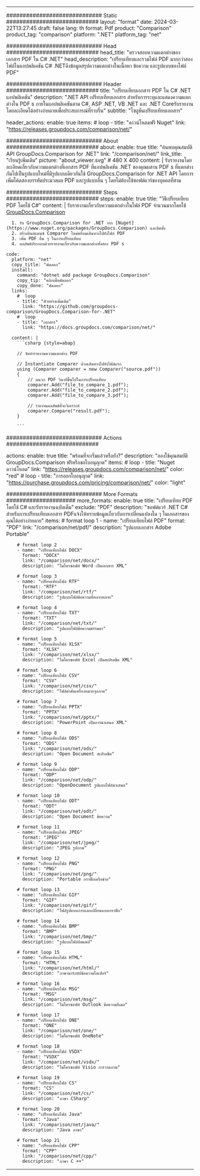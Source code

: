 
---
############################# Static ############################
layout: "format"
date:  2024-03-22T13:27:45
draft: false
lang: th
format: Pdf
product: "Comparison"
product_tag: "comparison"
platform: ".NET"
platform_tag: "net"

############################# Head ############################
head_title: "ตรวจสอบความแตกต่างของเอกสาร PDF ใน C# .NET"
head_description: "เปรียบเทียบและรวมไฟล์ PDF มากกว่าสองไฟล์ในแอปพลิเคชัน C# .NETดึงข้อมูลสรุปความแตกต่างในเนื้อหา ข้อความ และรูปแบบของไฟล์ PDF"

############################# Header ############################
title: "เปรียบเทียบเอกสาร PDF ใน C# .NET แอปพลิเคชัน" 
description: ".NET API เปรียบเทียบเอกสาร สำหรับการระบุและแสดงความแตกต่างใน PDF s ภายในแอปพลิเคชันตาม C#, ASP .NET, VB .NET และ .NET Coreรับรายงานโดยละเอียดได้อย่างง่ายดายเพื่อประสบการณ์ที่ราบรื่น"
subtitle: "โซลูชันเปรียบเทียบเอกสาร" 

header_actions:
  enable: true
  items:
    #  loop
    - title: "ดาวน์โหลดฟรี Nuget"
      link: "https://releases.groupdocs.com/comparison/net/"
      
############################# About ############################
about:
    enable: true
    title: "ค้นพบคุณสมบัติ API GroupDocs.Comparison for .NET"
    link: "/comparison/net/"
    link_title: "เรียนรู้เพิ่มเติม"
    picture: "about_viewer.svg" # 480 X 400
    content: |
       รับรายงานโดยละเอียดเกี่ยวกับความแตกต่างที่เอกสาร PDF ที่แอปพลิเคชัน .NET ของคุณผสาน PDF s ที่แตกต่างกันไปเป็นรูปแบบใหม่ที่มีรูปแบบเดียวกันใช้ GroupDocs.Comparison for .NET API โดยการเพิ่มโค้ดสองบรรทัดประมวลผล PDF และรูปแบบอื่น ๆ โดยไม่ต้องใช้ซอฟต์แวร์ของบุคคลที่สาม

############################# Steps ############################
steps:
    enable: true
    title: "วิธีเปรียบเทียบ PDF โดยใช้ C#"
    content: |
      รับรายงานเกี่ยวกับความแตกต่างในไฟล์ PDF จำนวนมากโดยใช้ [GroupDocs.Comparison](https://products.groupdocs.com/comparison/net/)
      
      1. รับ GroupDocs.Comparison for .NET จาก [Nuget](https://www.nuget.org/packages/GroupDocs.Comparison) และติดตั้ง
      2. สร้างอินสแตนซ์ Comparer ใหม่พร้อมเส้นทางไปยังไฟล์ PDF
      3. เพิ่ม PDF อื่น ๆ ในการเปรียบเทียบ
      4. ผลลัพธ์ประกอบด้วยรายงานเกี่ยวกับความแตกต่างทั้งสอง PDF s
   
    code:
      platform: "net"
      copy_title: "คัดลอก"
      install:
        command: "dotnet add package GroupDocs.Comparison"
        copy_tip: "คลิกเพื่อคัดลอก"
        copy_done: "คัดลอก"
      links:
        #  loop
        - title: "ตัวอย่างเพิ่มเติม"
          link: "https://github.com/groupdocs-comparison/GroupDocs.Comparison-for-.NET"
        #  loop
        - title: "เอกสาร"
          link: "https://docs.groupdocs.com/comparison/net/"
          
      content: |
        ```csharp {style=abap}

        // จัดทำรายงานความแตกต่าง PDF

        // Instantiate Comparer ด้วยเส้นทางไปยังไฟล์แรก
        using (Comparer comparer = new Comparer("source.pdf"))
        {
            // ผนวก PDF วินาทีขึ้นไปในการเปรียบเทียบ
        	comparer.Add("file_to_compare_1.pdf");
            comparer.Add("file_to_compare_2.pdf");
            comparer.Add("file_to_compare_3.pdf");

            // รายงานผลลัพธ์ที่จะวิเคราะห์
            comparer.Compare("result.pdf"); 
        }
        
        ```            

############################# Actions ############################

actions:
  enable: true
  title: "พร้อมที่จะเริ่มแล้วหรือยัง?"
  description: "ลองใช้คุณสมบัติ GroupDocs.Comparison ฟรีหรือขอใบอนุญาต"
  items:
    #  loop
    - title: "Nuget ดาวน์โหลด"
      link: "https://releases.groupdocs.com/comparison/net/"
      color: "red"
        #  loop
    - title: "การออกใบอนุญาต"
      link: "https://purchase.groupdocs.com/pricing/comparison/net/"
      color: "light"


############################# More Formats #####################
more_formats:
    enable: true
    title: "เปรียบเทียบ PDF โดยใช้ C# และรับรายงานฉบับเต็ม"
    exclude: "PDF"
    description: "ซอฟต์แวร์ .NET C# สำหรับการเปรียบเทียบเอกสาร PDFแจ้งให้ทราบข้อมูลเกี่ยวกับการเปลี่ยนแปลงใด ๆ ในเอกสารของคุณได้อย่างง่ายดาย"
    items: 
        # format loop 1
        - name: "เปรียบเทียบไฟล์ PDF"
          format: "PDF"
          link: "/comparison/net/pdf/"
          description: "รูปแบบเอกสาร Adobe Portable"

        # format loop 2
        - name: "เปรียบเทียบไฟล์ DOCX"
          format: "DOCX"
          link: "/comparison/net/docx/"
          description: "ไมโครซอฟท์ Word เปิดเอกสาร XML"

        # format loop 3
        - name: "เปรียบเทียบไฟล์ RTF"
          format: "RTF"
          link: "/comparison/net/rtf/"
          description: "รูปแบบไฟล์ข้อความที่หลากหลาย"

        # format loop 4
        - name: "เปรียบเทียบไฟล์ TXT"
          format: "TXT"
          link: "/comparison/net/txt/"
          description: "รูปแบบไฟล์ข้อความธรรมดา"

        # format loop 5
        - name: "เปรียบเทียบไฟล์ XLSX"
          format: "XLSX"
          link: "/comparison/net/xlsx/"
          description: "ไมโครซอฟท์ Excel เปิดสเปรดชีต XML"

        # format loop 6
        - name: "เปรียบเทียบไฟล์ CSV"
          format: "CSV"
          link: "/comparison/net/csv/"
          description: "ไฟล์ค่าคั่นเครื่องหมายจุลภาค"

        # format loop 7
        - name: "เปรียบเทียบไฟล์ PPTX"
          format: "PPTX"
          link: "/comparison/net/pptx/"
          description: "PowerPoint เปิดการนำเสนอ XML"

        # format loop 8
        - name: "เปรียบเทียบไฟล์ ODS"
          format: "ODS"
          link: "/comparison/net/ods/"
          description: "Open Document สเปรดชีต"

        # format loop 9
        - name: "เปรียบเทียบไฟล์ ODP"
          format: "ODP"
          link: "/comparison/net/odp/"
          description: "OpenDocument รูปแบบไฟล์นำเสนอ"

        # format loop 10
        - name: "เปรียบเทียบไฟล์ ODT"
          format: "ODT"
          link: "/comparison/net/odt/"
          description: "Open Document ข้อความ"

        # format loop 11
        - name: "เปรียบเทียบไฟล์ JPEG"
          format: "JPEG"
          link: "/comparison/net/jpeg/"
          description: "JPEG รูปภาพ"

        # format loop 12
        - name: "เปรียบเทียบไฟล์ PNG"
          format: "PNG"
          link: "/comparison/net/png/"
          description: "Portable กราฟิกเครือข่าย"

        # format loop 13
        - name: "เปรียบเทียบไฟล์ GIF"
          format: "GIF"
          link: "/comparison/net/gif/"
          description: "ไฟล์รูปแบบการแลกเปลี่ยนแบบกราฟิก"

        # format loop 14
        - name: "เปรียบเทียบไฟล์ BMP"
          format: "BMP"
          link: "/comparison/net/bmp/"
          description: "รูปแบบไฟล์บิตแมป"

        # format loop 15
        - name: "เปรียบเทียบไฟล์ HTML"
          format: "HTML"
          link: "/comparison/net/html/"
          description: "ภาษามาร์กอัปข้อความไฮเปอร์"

        # format loop 16
        - name: "เปรียบเทียบไฟล์ MSG"
          format: "MSG"
          link: "/comparison/net/msg/"
          description: "ไมโครซอฟท์ Outlook ข้อความอีเมล"

        # format loop 17
        - name: "เปรียบเทียบไฟล์ ONE"
          format: "ONE"
          link: "/comparison/net/one/"
          description: "ไมโครซอฟท์ OneNote"

        # format loop 18
        - name: "เปรียบเทียบไฟล์ VSDX"
          format: "VSDX"
          link: "/comparison/net/vsdx/"
          description: "ไมโครซอฟท์ Visio การวาดภาพ"

        # format loop 19
        - name: "เปรียบเทียบไฟล์ CS"
          format: "CS"
          link: "/comparison/net/cs/"
          description: "ภาษา CSharp"

        # format loop 20
        - name: "เปรียบเทียบไฟล์ Java"
          format: "Java"
          link: "/comparison/net/java/"
          description: "Java ภาษา"
          
        # format loop 21
        - name: "เปรียบเทียบไฟล์ CPP"
          format: "CPP"
          link: "/comparison/net/cpp/"
          description: "ภาษา C ++"
---